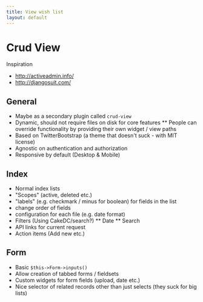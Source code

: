 ```yaml
---
title: View wish list
layout: default
---
```


# Crud View

Inspiration

- http://activeadmin.info/
- http://djangosuit.com/

## General

* Maybe as a secondary plugin called `crud-view`
* Dynamic, should not require files on disk for core features
** People can override functionality by providing their own widget / view paths
* Based on TwitterBootstrap (a theme that doesn't suck - with MIT license)
* Agnostic on authentication and authorization
* Responsive by default (Desktop & Mobile)

## Index

* Normal index lists
* "Scopes" (active, deleted etc.)
* "labels" (e.g. checkmark / minus for boolean) for fields in the list
* change order of fields
* configuration for each file (e.g. date format)
* Filters (Using CakeDC/search?)
** Date
** Search
* API links for current request
* Action items (Add new etc.)

## Form

* Basic `$this->Form->inputs()`
* Allow creation of tabbed forms / fieldsets
* Custom widgets for form fields (upload, date etc.)
* Nice selector of related records other than just selects (they suck for big lists)
